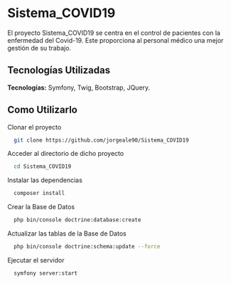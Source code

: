 # Sistema_COVID19

El proyecto Sistema_COVID19 se centra en el control de pacientes con la enfermedad del Covid-19. Este proporciona al personal médico una mejor gestión de su trabajo.

## Tecnologías Utilizadas

**Tecnologías:** Symfony, Twig, Bootstrap, JQuery.


## Como Utilizarlo

Clonar el proyecto

```bash
  git clone https://github.com/jorgeale90/Sistema_COVID19
```

Acceder al directorio de dicho proyecto

```bash
  cd Sistema_COVID19
```

Instalar las dependencias

```bash
  composer install
```

Crear la Base de Datos

```bash
  php bin/console doctrine:database:create
```

Actualizar las tablas de la Base de Datos

```bash
  php bin/console doctrine:schema:update --force
```

Ejecutar el servidor

```bash
  symfony server:start
```
